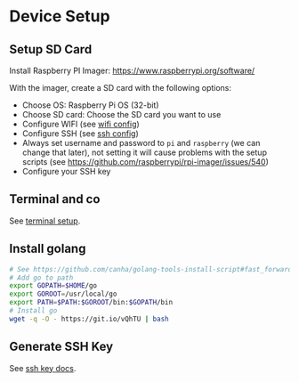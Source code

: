 # Device Setup

## Setup SD Card

Install Raspberry PI Imager: <https://www.raspberrypi.org/software/>

With the imager, create a SD card with the following options:

- Choose OS: Raspberry Pi OS (32-bit)
- Choose SD card: Choose the SD card you want to use
- Configure WIFI (see [wifi config](../readme.md#wifi))
- Configure SSH (see [ssh config](../readme.md#ssh))
- Always set username and password to `pi` and `raspberry` (we can change that later), not setting it will cause problems with the setup scripts (see <https://github.com/raspberrypi/rpi-imager/issues/540>)
- Configure your SSH key

## Terminal and co

See [terminal setup](../readme.md#terminal-and-co).

## Install golang

```sh
# See https://github.com/canha/golang-tools-install-script#fast_forward-install
# Add go to path
export GOPATH=$HOME/go
export GOROOT=/usr/local/go
export PATH=$PATH:$GOROOT/bin:$GOPATH/bin
# Install go
wget -q -O - https://git.io/vQhTU | bash
```

## Generate SSH Key

See [ssh key docs](../readme.md#generate-ssh-key).
